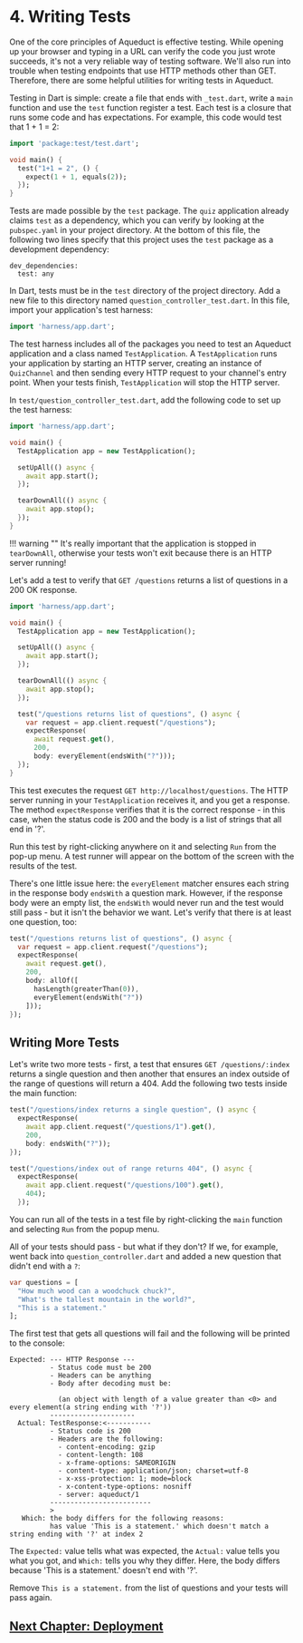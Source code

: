 # 4. Writing Tests

One of the core principles of Aqueduct is effective testing. While opening up your browser and typing in a URL can verify the code you just wrote succeeds, it's not a very reliable way of testing software. We'll also run into trouble when testing endpoints that use HTTP methods other than GET. Therefore, there are some helpful utilities for writing tests in Aqueduct.

Testing in Dart is simple: create a file that ends with `_test.dart`, write a `main` function and use the `test` function register a test. Each test is a closure that runs some code and has expectations. For example, this code would test that 1 + 1 = 2:

```dart
import 'package:test/test.dart';

void main() {
  test("1+1 = 2", () {
    expect(1 + 1, equals(2));
  });
}
```

Tests are made possible by the `test` package. The `quiz` application already claims `test` as a dependency, which you can verify by looking at the `pubspec.yaml` in your project directory. At the bottom of this file, the following two lines specify that this project uses the `test` package as a development dependency:

```
dev_dependencies:
  test: any
```

In Dart, tests must be in the `test` directory of the project directory. Add a new file to this directory named `question_controller_test.dart`. In this file, import your application's test harness:

```dart
import 'harness/app.dart';
```

The test harness includes all of the packages you need to test an Aqueduct application and a class named `TestApplication`. A `TestApplication` runs your application by starting an HTTP server, creating an instance of `QuizChannel` and then sending every HTTP request to your channel's entry point. When your tests finish, `TestApplication` will stop the HTTP server.

In `test/question_controller_test.dart`, add the following code to set up the test harness:

```dart
import 'harness/app.dart';

void main() {
  TestApplication app = new TestApplication();

  setUpAll(() async {
    await app.start();
  });

  tearDownAll(() async {
    await app.stop();
  });  
}
```

!!! warning ""
    It's really important that the application is stopped in `tearDownAll`, otherwise your tests won't exit because there is an HTTP server running!

Let's add a test to verify that `GET /questions` returns a list of questions in a 200 OK response.

```dart
import 'harness/app.dart';

void main() {
  TestApplication app = new TestApplication();

  setUpAll(() async {
    await app.start();
  });

  tearDownAll(() async {
    await app.stop();
  });  

  test("/questions returns list of questions", () async {
    var request = app.client.request("/questions");
    expectResponse(
      await request.get(),
      200,
      body: everyElement(endsWith("?")));
  });
}
```

This test executes the request `GET http://localhost/questions`. The HTTP server running in your `TestApplication` receives it, and you get a response. The method `expectResponse` verifies that it is the correct response - in this case, when the status code is 200 and the body is a list of strings that all end in '?'.

Run this test by right-clicking anywhere on it and selecting `Run` from the pop-up menu. A test runner will appear on the bottom of the screen with the results of the test.

There's one little issue here: the `everyElement` matcher ensures each string in the response body `endsWith` a question mark. However, if the response body were an empty list, the `endsWith` would never run and the test would still pass - but it isn't the behavior we want. Let's verify that there is at least one question, too:

```dart
test("/questions returns list of questions", () async {
  var request = app.client.request("/questions");
  expectResponse(
    await request.get(),
    200,
    body: allOf([
      hasLength(greaterThan(0)),
      everyElement(endsWith("?"))
    ]));
});
```

## Writing More Tests

Let's write two more tests - first, a test that ensures `GET /questions/:index` returns a single question and then another that ensures an index outside of the range of questions will return a 404. Add the following two tests inside the main function:

```dart
test("/questions/index returns a single question", () async {
  expectResponse(
    await app.client.request("/questions/1").get(),
    200,
    body: endsWith("?"));
});

test("/questions/index out of range returns 404", () async {
  expectResponse(
    await app.client.request("/questions/100").get(),
    404);
  });
```

You can run all of the tests in a test file by right-clicking the `main` function and selecting `Run` from the popup menu.

All of your tests should pass - but what if they don't? If we, for example, went back into `question_controller.dart` and added a new question that didn't end with a `?`:

```dart
var questions = [
  "How much wood can a woodchuck chuck?",
  "What's the tallest mountain in the world?",
  "This is a statement."
];
```

The first test that gets all questions will fail and the following will be printed to the console:

```
Expected: --- HTTP Response ---
          - Status code must be 200
          - Headers can be anything
          - Body after decoding must be:

            (an object with length of a value greater than <0> and every element(a string ending with '?'))
          ---------------------
  Actual: TestResponse:<-----------
          - Status code is 200
          - Headers are the following:
            - content-encoding: gzip
            - content-length: 108
            - x-frame-options: SAMEORIGIN
            - content-type: application/json; charset=utf-8
            - x-xss-protection: 1; mode=block
            - x-content-type-options: nosniff
            - server: aqueduct/1
          -------------------------
          >
   Which: the body differs for the following reasons:
          has value 'This is a statement.' which doesn't match a string ending with '?' at index 2
```

The `Expected:` value tells what was expected, the `Actual:` value tells you what you got, and `Which:` tells you why they differ. Here, the body differs because 'This is a statement.' doesn't end with '?'.

Remove `This is a statement.` from the list of questions and your tests will pass again.

## [Next Chapter: Deployment](deploying-and-other-fun-things.md)
